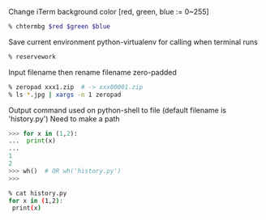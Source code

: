 Change iTerm background color [red, green, blue := 0~255]

```sh
% chtermbg $red $green $blue
```


Save current environment python-virtualenv for calling when terminal runs

```sh
% reservework
```


Input filename then rename filename zero-padded
```sh
% zeropad xxx1.zip  # -> xxx00001.zip
% ls *.jpg | xargs -n 1 zeropad
```


Output command used on python-shell to file (default filename is 'history.py')
Need to make a path
```python
>>> for x in (1,2):
...  print(x)
...
1
2
>>> wh()  # OR wh('history.py')
>>>
```
```sh
% cat history.py
for x in (1,2):
 print(x)
```
